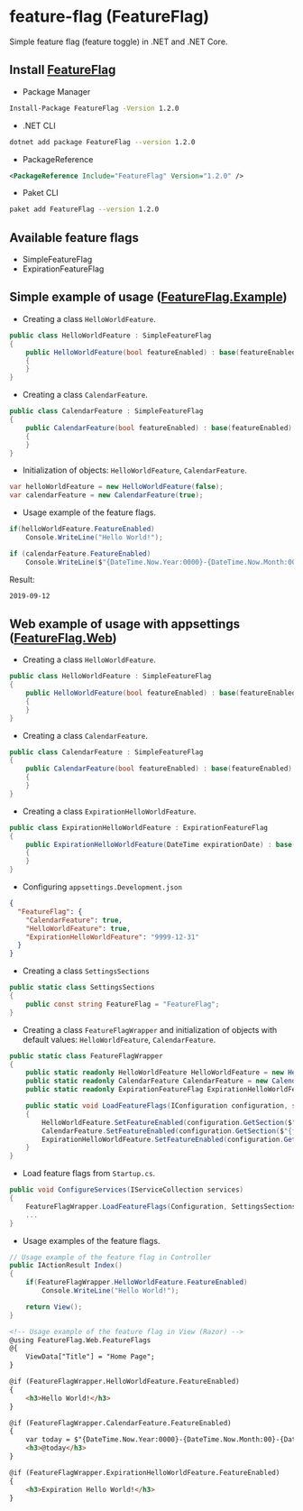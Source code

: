 # feature-flag (FeatureFlag)

Simple feature flag (feature toggle) in .NET and .NET Core.

## Install [FeatureFlag](https://www.nuget.org/packages/FeatureFlag)

* Package Manager

```bash
Install-Package FeatureFlag -Version 1.2.0
```

* .NET CLI

```bash
dotnet add package FeatureFlag --version 1.2.0
```

* PackageReference

```xml
<PackageReference Include="FeatureFlag" Version="1.2.0" />
```

* Paket CLI

```bash
paket add FeatureFlag --version 1.2.0
```

## Available feature flags

* SimpleFeatureFlag
* ExpirationFeatureFlag

## Simple example of usage ([FeatureFlag.Example](https://github.com/TomJerzak/feature-flag/tree/master/samples/FeatureFlag.Example))

* Creating a class `HelloWorldFeature`.

```c#
public class HelloWorldFeature : SimpleFeatureFlag
{
    public HelloWorldFeature(bool featureEnabled) : base(featureEnabled)
    {
    }
}
```

* Creating a class `CalendarFeature`.

```c#
public class CalendarFeature : SimpleFeatureFlag
{
    public CalendarFeature(bool featureEnabled) : base(featureEnabled)
    {
    }
}
```

* Initialization of objects: `HelloWorldFeature`, `CalendarFeature`.

```c#
var helloWorldFeature = new HelloWorldFeature(false);
var calendarFeature = new CalendarFeature(true);
```

* Usage example of the feature flags.

```c#
if(helloWorldFeature.FeatureEnabled)
    Console.WriteLine("Hello World!");

if (calendarFeature.FeatureEnabled)
    Console.WriteLine($"{DateTime.Now.Year:0000}-{DateTime.Now.Month:00}-{DateTime.Now.Day:00}");
```

Result:

```bash
2019-09-12
```

## Web example of usage with appsettings ([FeatureFlag.Web](https://github.com/TomJerzak/feature-flag/tree/master/samples/FeatureFlag.Web))

* Creating a class `HelloWorldFeature`.

```c#
public class HelloWorldFeature : SimpleFeatureFlag
{
    public HelloWorldFeature(bool featureEnabled) : base(featureEnabled)
    {
    }
}
```

* Creating a class `CalendarFeature`.

```c#
public class CalendarFeature : SimpleFeatureFlag
{
    public CalendarFeature(bool featureEnabled) : base(featureEnabled)
    {
    }
}
```

* Creating a class `ExpirationHelloWorldFeature`.

```c#
public class ExpirationHelloWorldFeature : ExpirationFeatureFlag
{
    public ExpirationHelloWorldFeature(DateTime expirationDate) : base(expirationDate)
    {
    }
}
```

* Configuring `appsettings.Development.json`

```json
{
  "FeatureFlag": {
    "CalendarFeature": true,
    "HelloWorldFeature": true,
    "ExpirationHelloWorldFeature": "9999-12-31"
  }
}
```

* Creating a class `SettingsSections`

```c#
public static class SettingsSections
{
    public const string FeatureFlag = "FeatureFlag";
}
```

* Creating a class `FeatureFlagWrapper` and initialization of objects with default values: `HelloWorldFeature`, `CalendarFeature`.

```c#
public static class FeatureFlagWrapper
{
    public static readonly HelloWorldFeature HelloWorldFeature = new HelloWorldFeature(false);
    public static readonly CalendarFeature CalendarFeature = new CalendarFeature(false);
    public static readonly ExpirationFeatureFlag ExpirationHelloWorldFeature = new ExpirationHelloWorldFeature(DateTime.Now);

    public static void LoadFeatureFlags(IConfiguration configuration, string featureFlagSectionName)
    {
        HelloWorldFeature.SetFeatureEnabled(configuration.GetSection($"{featureFlagSectionName}:{nameof(HelloWorldFeature)}"));
        CalendarFeature.SetFeatureEnabled(configuration.GetSection($"{featureFlagSectionName}:{nameof(CalendarFeature)}"));
        ExpirationHelloWorldFeature.SetFeatureEnabled(configuration.GetSection($"{featureFlagSectionName}:{nameof(ExpirationHelloWorldFeature)}"));
    }
}
```

* Load feature flags from `Startup.cs`.

```c#
public void ConfigureServices(IServiceCollection services)
{
    FeatureFlagWrapper.LoadFeatureFlags(Configuration, SettingsSections.FeatureFlag);
    ...
}
```

* Usage examples of the feature flags.

```c#
// Usage example of the feature flag in Controller
public IActionResult Index()
{
    if(FeatureFlagWrapper.HelloWorldFeature.FeatureEnabled)
        Console.WriteLine("Hello World!");

    return View();
}
```

```html
<!-- Usage example of the feature flag in View (Razor) -->
@using FeatureFlag.Web.FeatureFlags
@{
    ViewData["Title"] = "Home Page";
}

@if (FeatureFlagWrapper.HelloWorldFeature.FeatureEnabled)
{
    <h3>Hello World!</h3>
}

@if (FeatureFlagWrapper.CalendarFeature.FeatureEnabled)
{
    var today = $"{DateTime.Now.Year:0000}-{DateTime.Now.Month:00}-{DateTime.Now.Day:00}";
    <h3>@today</h3>
}

@if (FeatureFlagWrapper.ExpirationHelloWorldFeature.FeatureEnabled)
{
    <h3>Expiration Hello World!</h3>
}
```
